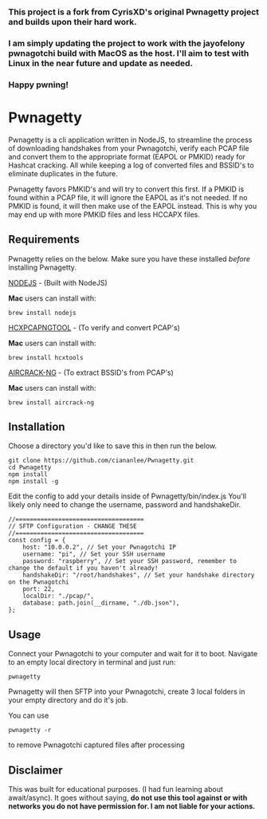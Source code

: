 ### This project is a fork from CyrisXD's original Pwnagetty project and builds upon their hard work. 
### I am simply updating the project to work with the jayofelony pwnagotchi build with MacOS as the host. I'll aim to test with Linux in the near future and update as needed.
### Happy pwning!


# Pwnagetty


Pwnagetty is a cli application written in NodeJS, to streamline the process of downloading handshakes from your Pwnagotchi, verify each PCAP file and convert them to the appropriate format (EAPOL or PMKID) ready for Hashcat cracking. All while keeping a log of converted files and BSSID's to eliminate duplicates in the future.

Pwnagetty favors PMKID's and will try to convert this first. If a PMKID is found within a PCAP file, it will ignore the EAPOL as it's not needed. If no PMKID is found, it will then make use of the EAPOL instead. This is why you may end up with more PMKID files and less HCCAPX files. 


## Requirements

Pwnagetty relies on the below. Make sure you have these installed *before* installing Pwnagetty.

[NODEJS](https://nodejs.org/en/) - (Built with NodeJS)

**Mac** users can install with:
```
brew install nodejs
```


[HCXPCAPNGTOOL](https://github.com/ZerBea/hcxtools) - (To verify and convert PCAP's)

**Mac** users can install with:
```
brew install hcxtools
```


[AIRCRACK-NG](https://www.aircrack-ng.org/) - (To extract BSSID's from PCAP's)

**Mac** users can install with:
```
brew install aircrack-ng
```


## Installation

Choose a directory you'd like to save this in then run the below.

```
git clone https://github.com/ciananlee/Pwnagetty.git
cd Pwnagetty
npm install
npm install -g

```
Edit the config to add your details inside of Pwnagetty/bin/index.js
You'll likely only need to change the username, password and handshakeDir.
```
//====================================
// SFTP Configuration - CHANGE THESE
//====================================
const config = {
    host: "10.0.0.2", // Set your Pwnagotchi IP
    username: "pi", // Set your SSH username
    password: "raspberry", // Set your SSH password, remember to change the default if you haven't already!
    handshakeDir: "/root/handshakes", // Set your handshake directory on the Pwnagotchi
    port: 22,
    localDir: "./pcap/",
    database: path.join(__dirname, "./db.json"),
};
```

## Usage
Connect your Pwnagotchi to your computer and wait for it to boot.
Navigate to an empty local directory in terminal and just run:
``` 
pwnagetty
```

Pwnagetty will then SFTP into your Pwnagotchi, create 3 local folders in your empty directory and do it's job.

You can use 
```
pwnagetty -r
```
to remove Pwnagotchi captured files after processing

## Disclaimer
This was built for educational purposes. (I had fun learning about await/async). It goes without saying, **do not use this tool against or with networks you do not have permission for. I am not liable for your actions.**

